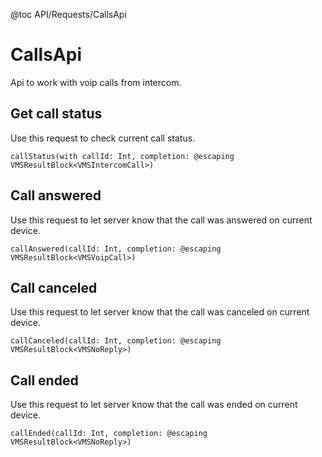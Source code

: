 @toc API/Requests/CallsApi

# CallsApi #

Api to work with voip calls from intercom.


## Get call status

Use this request to check current call status.

```
callStatus(with callId: Int, completion: @escaping VMSResultBlock<VMSIntercomCall>)
```


## Call answered

Use this request to let server know that the call was answered on current device.

```
callAnswered(callId: Int, completion: @escaping VMSResultBlock<VMSVoipCall>)
```


## Call canceled

Use this request to let server know that the call was canceled on current device.

```
callCanceled(callId: Int, completion: @escaping VMSResultBlock<VMSNoReply>)
```


## Call ended

Use this request to let server know that the call was ended on current device.

```
callEnded(callId: Int, completion: @escaping VMSResultBlock<VMSNoReply>)
```

